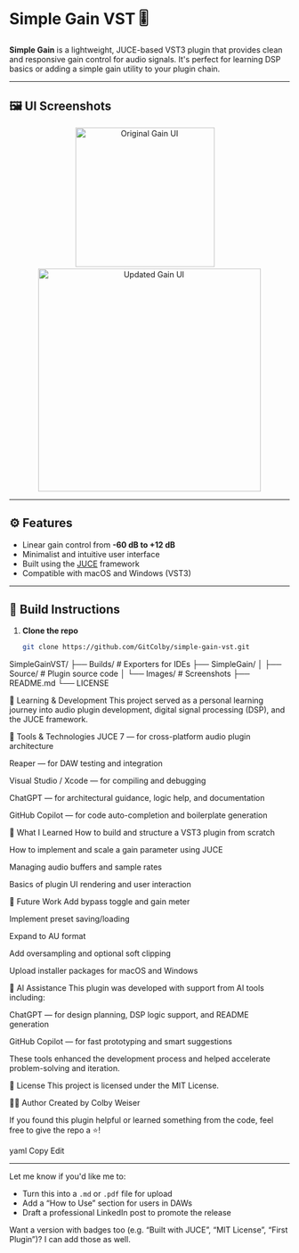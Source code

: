# Simple Gain VST 🎚️

**Simple Gain** is a lightweight, JUCE-based VST3 plugin that provides clean and responsive gain control for audio signals. It's perfect for learning DSP basics or adding a simple gain utility to your plugin chain.

---

## 🖼️ UI Screenshots

<p align="center">
  <img src="SimpleGain/images/screenshot.png" width="250" alt="Original Gain UI"/>
  &nbsp;&nbsp;&nbsp;
  <img src="SimpleGain/images/screenshot2.png" width="400" alt="Updated Gain UI"/>
</p>

---

## ⚙️ Features

- Linear gain control from **-60 dB to +12 dB**
- Minimalist and intuitive user interface
- Built using the [JUCE](https://juce.com/) framework
- Compatible with macOS and Windows (VST3)

---

## 🚀 Build Instructions

1. **Clone the repo**

   ```bash
   git clone https://github.com/GitColby/simple-gain-vst.git


SimpleGainVST/
├── Builds/                # Exporters for IDEs
├── SimpleGain/
│   ├── Source/            # Plugin source code
│   └── Images/            # Screenshots
├── README.md
└── LICENSE

🧠 Learning & Development
This project served as a personal learning journey into audio plugin development, digital signal processing (DSP), and the JUCE framework.

🔧 Tools & Technologies
JUCE 7 — for cross-platform audio plugin architecture

Reaper — for DAW testing and integration

Visual Studio / Xcode — for compiling and debugging

ChatGPT — for architectural guidance, logic help, and documentation

GitHub Copilot — for code auto-completion and boilerplate generation

🎯 What I Learned
How to build and structure a VST3 plugin from scratch

How to implement and scale a gain parameter using JUCE

Managing audio buffers and sample rates

Basics of plugin UI rendering and user interaction

🔮 Future Work
Add bypass toggle and gain meter

Implement preset saving/loading

Expand to AU format

Add oversampling and optional soft clipping

Upload installer packages for macOS and Windows

🤖 AI Assistance
This plugin was developed with support from AI tools including:

ChatGPT — for design planning, DSP logic support, and README generation

GitHub Copilot — for fast prototyping and smart suggestions

These tools enhanced the development process and helped accelerate problem-solving and iteration.

📜 License
This project is licensed under the MIT License.

🙋‍♂️ Author
Created by Colby Weiser

If you found this plugin helpful or learned something from the code, feel free to give the repo a ⭐!

yaml
Copy
Edit

---

Let me know if you'd like me to:

- Turn this into a `.md` or `.pdf` file for upload
- Add a “How to Use” section for users in DAWs
- Draft a professional LinkedIn post to promote the release

Want a version with badges too (e.g. “Built with JUCE”, “MIT License”, “First Plugin”)? I can add those as well.



